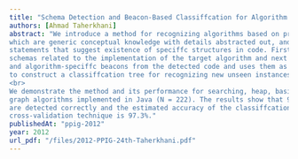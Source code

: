 ```yaml
---
title: "Schema Detection and Beacon-Based Classiffcation for Algorithm Recognition"
authors: [Ahmad Taherkhani]
abstract: "We introduce a method for recognizing algorithms based on programming schemas,
which are generic conceptual knowledge with details abstracted out, and beacons, which are key
statements that suggest existence of speciffc structures in code. First, the method detects the
schemas related to the implementation of the target algorithm and next it computes the characteristics
and algorithm-speciffc beacons from the detected code and uses them as the learning data
to construct a classiffcation tree for recognizing new unseen instances.
<br>
We demonstrate the method and its performance for searching, heap, basic tree traversal and
graph algorithms implemented in Java (N = 222). The results show that 94.1% of the schemas
are detected correctly and the estimated accuracy of the classiffcation measured by leave-one-out
cross-validation technique is 97.3%."
publishedAt: "ppig-2012"
year: 2012
url_pdf: "/files/2012-PPIG-24th-Taherkhani.pdf"
---
```

